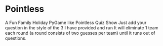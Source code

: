 # Pointless
A Fun Family Holiday PyGame like Pointless Quiz Show
Just add your question in the style of the 3 I have provided and run
It will eliminate 1 team each round (a round consists of two guesses per team) until it runs out of questions. 

